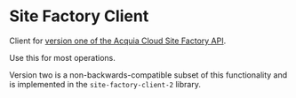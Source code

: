 # Site Factory Client

Client for [version one of the Acquia Cloud Site Factory API](https://www.demo.acquia-cc.com/api/v1).

Use this for most operations.

Version two is a non-backwards-compatible subset of this functionality and is implemented
in the `site-factory-client-2` library.